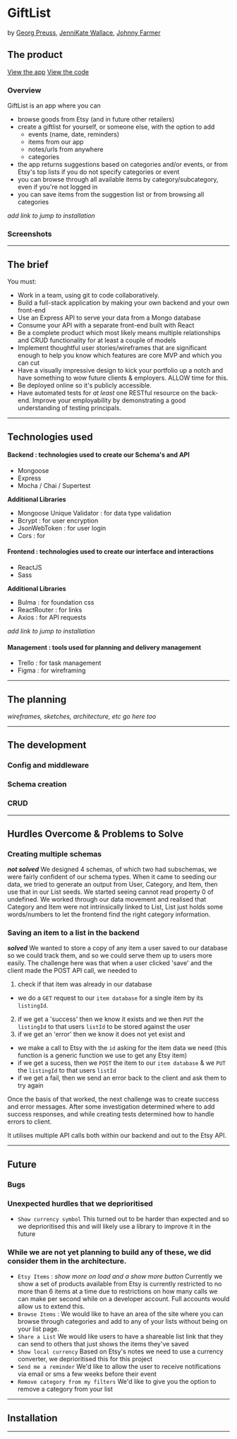 # GiftList

by [Georg Preuss](https://github.com/georgmp), [JenniKate Wallace](https://github.com/jennikate), [Johnny Farmer](https://github.com/jonnysfarmer)

## The product

[View the app]()
[View the code](https://github.com/georgmp/gift-list)

### Overview

GiftList is an app where you can 

- browse goods from Etsy (and in future other retailers)
- create a giftlist for yourself, or someone else, with the option to add
  - events (name, date, reminders)
  - items from our app
  - notes/urls from anywhere
  - categories
- the app returns suggestions based on categories and/or events, or from Etsy's top lists if you do not specify categories or event
- you can browse through all available items by category/subcategory, even if you're not logged in
- you can save items from the suggestion list or from browsing all categories

_add link to jump to installation_

### Screenshots

----

## The brief

You must:

* Work in a team, using git to code collaboratively.
* Build a full-stack application by making your own backend and your own front-end
* Use an Express API to serve your data from a Mongo database
* Consume your API with a separate front-end built with React
* Be a complete product which most likely means multiple relationships and CRUD functionality for at least a couple of models
* Implement thoughtful user stories/wireframes that are significant enough to help you know which features are core MVP and which you can cut
* Have a visually impressive design to kick your portfolio up a notch and have something to wow future clients & employers. ALLOW time for this.
* Be deployed online so it's publicly accessible.
* Have automated tests for _at least_ one RESTful resource on the back-end. Improve your employability by demonstrating a good understanding of testing principals.


----

## Technologies used

#### Backend : technologies used to create our Schema's and API

- Mongoose
- Express
- Mocha / Chai / Supertest

**Additional Libraries**

- Mongoose Unique Validator : for data type validation
- Bcrypt : for user encryption
- JsonWebToken : for user login
- Cors : for 

#### Frontend : technologies used to create our interface and interactions

- ReactJS
- Sass

**Additional Libraries**

- Bulma : for foundation css
- ReactRouter : for links
- Axios : for API requests

_add link to jump to installation_

#### Management : tools used for planning and delivery management

- Trello : for task management
- Figma : for wireframing

----

## The planning

_wireframes, sketches, architecture, etc go here too_

----


## The development

### Config and middleware

### Schema creation

### CRUD

----

## Hurdles Overcome & Problems to Solve

### Creating multiple schemas

_**not solved**_
We designed 4 schemas, of which two had subschemas, we were fairly confident of our schema types. When it came to seeding our data, we tried to generate an output from User, Category, and Item, then use that in our List seeds. We started seeing cannot read property 0 of undefined. We worked through our data movement and realised that Category and Item were not intrinsically linked to List, List just holds some words/numbers to let the frontend find the right category information. 

### Saving an item to a list in the backend

_**solved**_
We wanted to store a copy of any item a user saved to our database so we could track them, and so we could serve them up to users more easily. The challenge here was that when a user clicked 'save' and the client made the POST API call, we needed to 
1. check if that item was already in our database 
  - we do a `GET` request to our `item database` for a single item by its `listingId`. 
2. if we get a 'success' then we know it exists and we then `PUT` the `listingId` to that users `listId` to be stored against the user
3. if we get an 'error' then we know it does not yet exist and
  - we make a call to Etsy with the `id` asking for the item data we need (this function is a generic function we use to get any Etsy item)
  - if we get a sucess, then we `POST` the item to our `item database` & we `PUT` the `listingId` to that users `listId`
  - if we get a fail, then we send an error back to the client and ask them to try again

Once the basis of that worked, the next challenge was to create success and error messages. After some investigation determined where to add success responses, and while creating tests determined how to handle errors to client.

It utilises multiple API calls both within our backend and out to the Etsy API.


----

## Future

### Bugs


### Unexpected hurdles that we deprioritised

- `Show currency symbol` This turned out to be harder than expected and so we deprioritised this and will likely use a library to improve it in the future

### While we are not yet planning to build any of these, we did consider them in the architecture.

- `Etsy Items` : _show more on load and a show more button_ Currently we show a set of products available from Etsy is currently restricted to no more than 6 items at a time due to restrictions on how many calls we can make per second while on a developer account. Full accounts would allow us to extend this.
- `Browse Items` : We would like to have an area of the site where you can browse through categories and add to any of your lists without being on your list page. 
- `Share a List` We would like users to have a shareable list link that they can send to others that just shows the items they've saved
- `Show local currency` Based on Etsy's notes we need to use a currency converter, we deprioritised this for this project
- `Send me a reminder` We'd like to allow the user to receive notifications via email or sms a few weeks before their event
- `Remove category from my filters` We'd like to give you the option to remove a category from your list

----

## Installation

----
